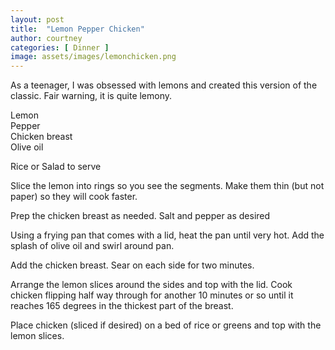 ```yaml
---
layout: post
title:  "Lemon Pepper Chicken"
author: courtney
categories: [ Dinner ]
image: assets/images/lemonchicken.png
---
```

 As a teenager, I was obsessed with lemons and created this version of the classic. Fair warning, it is quite lemony.

Lemon<br>
Pepper<br>
Chicken breast<br>
Olive oil<br>

Rice or Salad to serve

Slice the lemon into rings so you see the segments. Make them thin (but not paper) so they will cook faster.

Prep the chicken breast as needed. Salt and pepper as desired

Using a frying pan that comes with a lid, heat the pan until very hot. Add the splash of olive oil and swirl around pan. 

Add the chicken breast. Sear on each side for two minutes.

Arrange the lemon slices around the sides and top with the lid. Cook chicken flipping half way through for another 10 
minutes or so until it reaches 165 degrees in the thickest part of the breast.

Place chicken (sliced if desired) on a bed of rice or greens and top with the lemon slices.
